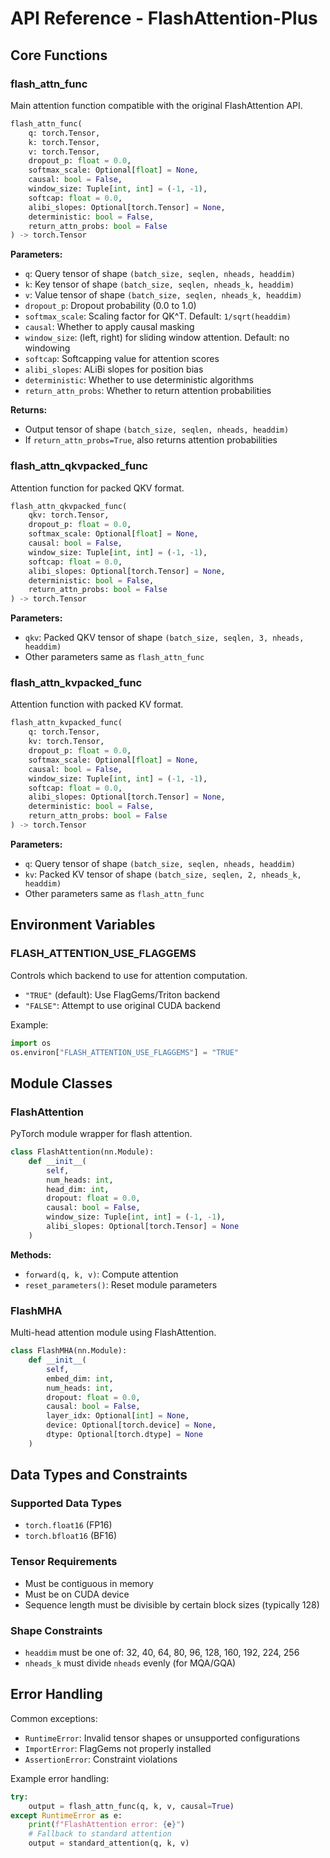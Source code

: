 # API Reference - FlashAttention-Plus

## Core Functions

### flash_attn_func

Main attention function compatible with the original FlashAttention API.

```python
flash_attn_func(
    q: torch.Tensor,
    k: torch.Tensor, 
    v: torch.Tensor,
    dropout_p: float = 0.0,
    softmax_scale: Optional[float] = None,
    causal: bool = False,
    window_size: Tuple[int, int] = (-1, -1),
    softcap: float = 0.0,
    alibi_slopes: Optional[torch.Tensor] = None,
    deterministic: bool = False,
    return_attn_probs: bool = False
) -> torch.Tensor
```

**Parameters:**
- `q`: Query tensor of shape `(batch_size, seqlen, nheads, headdim)`
- `k`: Key tensor of shape `(batch_size, seqlen, nheads_k, headdim)`
- `v`: Value tensor of shape `(batch_size, seqlen, nheads_k, headdim)`
- `dropout_p`: Dropout probability (0.0 to 1.0)
- `softmax_scale`: Scaling factor for QK^T. Default: `1/sqrt(headdim)`
- `causal`: Whether to apply causal masking
- `window_size`: (left, right) for sliding window attention. Default: no windowing
- `softcap`: Softcapping value for attention scores
- `alibi_slopes`: ALiBi slopes for position bias
- `deterministic`: Whether to use deterministic algorithms
- `return_attn_probs`: Whether to return attention probabilities

**Returns:**
- Output tensor of shape `(batch_size, seqlen, nheads, headdim)`
- If `return_attn_probs=True`, also returns attention probabilities

### flash_attn_qkvpacked_func

Attention function for packed QKV format.

```python
flash_attn_qkvpacked_func(
    qkv: torch.Tensor,
    dropout_p: float = 0.0,
    softmax_scale: Optional[float] = None,
    causal: bool = False,
    window_size: Tuple[int, int] = (-1, -1),
    softcap: float = 0.0,
    alibi_slopes: Optional[torch.Tensor] = None,
    deterministic: bool = False,
    return_attn_probs: bool = False
) -> torch.Tensor
```

**Parameters:**
- `qkv`: Packed QKV tensor of shape `(batch_size, seqlen, 3, nheads, headdim)`
- Other parameters same as `flash_attn_func`

### flash_attn_kvpacked_func

Attention function with packed KV format.

```python
flash_attn_kvpacked_func(
    q: torch.Tensor,
    kv: torch.Tensor,
    dropout_p: float = 0.0,
    softmax_scale: Optional[float] = None,
    causal: bool = False,
    window_size: Tuple[int, int] = (-1, -1),
    softcap: float = 0.0,
    alibi_slopes: Optional[torch.Tensor] = None,
    deterministic: bool = False,
    return_attn_probs: bool = False
) -> torch.Tensor
```

**Parameters:**
- `q`: Query tensor of shape `(batch_size, seqlen, nheads, headdim)`
- `kv`: Packed KV tensor of shape `(batch_size, seqlen, 2, nheads_k, headdim)`
- Other parameters same as `flash_attn_func`

## Environment Variables

### FLASH_ATTENTION_USE_FLAGGEMS

Controls which backend to use for attention computation.

- `"TRUE"` (default): Use FlagGems/Triton backend
- `"FALSE"`: Attempt to use original CUDA backend

Example:
```python
import os
os.environ["FLASH_ATTENTION_USE_FLAGGEMS"] = "TRUE"
```

## Module Classes

### FlashAttention

PyTorch module wrapper for flash attention.

```python
class FlashAttention(nn.Module):
    def __init__(
        self,
        num_heads: int,
        head_dim: int,
        dropout: float = 0.0,
        causal: bool = False,
        window_size: Tuple[int, int] = (-1, -1),
        alibi_slopes: Optional[torch.Tensor] = None
    )
```

**Methods:**
- `forward(q, k, v)`: Compute attention
- `reset_parameters()`: Reset module parameters

### FlashMHA

Multi-head attention module using FlashAttention.

```python
class FlashMHA(nn.Module):
    def __init__(
        self,
        embed_dim: int,
        num_heads: int,
        dropout: float = 0.0,
        causal: bool = False,
        layer_idx: Optional[int] = None,
        device: Optional[torch.device] = None,
        dtype: Optional[torch.dtype] = None
    )
```

## Data Types and Constraints

### Supported Data Types
- `torch.float16` (FP16)
- `torch.bfloat16` (BF16)

### Tensor Requirements
- Must be contiguous in memory
- Must be on CUDA device
- Sequence length must be divisible by certain block sizes (typically 128)

### Shape Constraints
- `headdim` must be one of: 32, 40, 64, 80, 96, 128, 160, 192, 224, 256
- `nheads_k` must divide `nheads` evenly (for MQA/GQA)

## Error Handling

Common exceptions:
- `RuntimeError`: Invalid tensor shapes or unsupported configurations
- `ImportError`: FlagGems not properly installed
- `AssertionError`: Constraint violations

Example error handling:
```python
try:
    output = flash_attn_func(q, k, v, causal=True)
except RuntimeError as e:
    print(f"FlashAttention error: {e}")
    # Fallback to standard attention
    output = standard_attention(q, k, v)
```